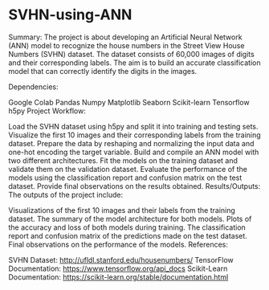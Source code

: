 # SVHN-using-ANN
Summary:
The project is about developing an Artificial Neural Network (ANN) model to recognize the house numbers in the Street View House Numbers (SVHN) dataset. The dataset consists of 60,000 images of digits and their corresponding labels. The aim is to build an accurate classification model that can correctly identify the digits in the images.

Dependencies:

Google Colab
Pandas
Numpy
Matplotlib
Seaborn
Scikit-learn
Tensorflow
h5py
Project Workflow:

Load the SVHN dataset using h5py and split it into training and testing sets.
Visualize the first 10 images and their corresponding labels from the training dataset.
Prepare the data by reshaping and normalizing the input data and one-hot encoding the target variable.
Build and compile an ANN model with two different architectures.
Fit the models on the training dataset and validate them on the validation dataset.
Evaluate the performance of the models using the classification report and confusion matrix on the test dataset.
Provide final observations on the results obtained.
Results/Outputs:
The outputs of the project include:

Visualizations of the first 10 images and their labels from the training dataset.
The summary of the model architecture for both models.
Plots of the accuracy and loss of both models during training.
The classification report and confusion matrix of the predictions made on the test dataset.
Final observations on the performance of the models.
References:

SVHN Dataset: http://ufldl.stanford.edu/housenumbers/
TensorFlow Documentation: https://www.tensorflow.org/api_docs
Scikit-Learn Documentation: https://scikit-learn.org/stable/documentation.html
